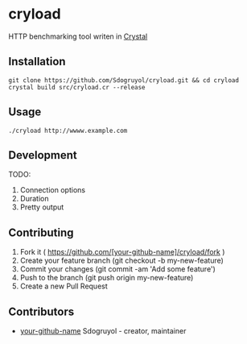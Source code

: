 # cryload

HTTP benchmarking tool writen in [Crystal](http://crystal-lang.org/)

## Installation

```
git clone https://github.com/Sdogruyol/cryload.git && cd cryload
crystal build src/cryload.cr --release
```

## Usage

```
./cryload http://wwww.example.com
```

## Development

TODO:

1. Connection options
2. Duration
3. Pretty output

## Contributing

1. Fork it ( https://github.com/[your-github-name]/cryload/fork )
2. Create your feature branch (git checkout -b my-new-feature)
3. Commit your changes (git commit -am 'Add some feature')
4. Push to the branch (git push origin my-new-feature)
5. Create a new Pull Request

## Contributors

- [your-github-name](https://github.com/[your-github-name]) Sdogruyol - creator, maintainer
